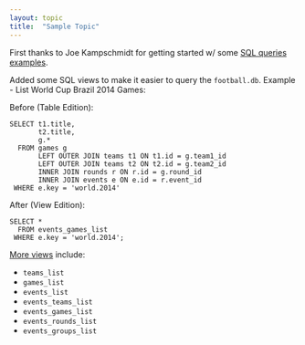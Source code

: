 ```yaml
---
layout: topic
title:  "Sample Topic"
---
```


First thanks to Joe Kampschmidt for getting started w/
some [SQL queries examples](http://openfootball.github.io/docs/sql-queries-intro.html).

Added some SQL views to make it easier to query the `football.db`.
Example - List World Cup Brazil 2014 Games: 

Before (Table Edition): 

~~~
SELECT t1.title, 
       t2.title, 
       g.* 
  FROM games g 
       LEFT OUTER JOIN teams t1 ON t1.id = g.team1_id 
       LEFT OUTER JOIN teams t2 ON t2.id = g.team2_id 
       INNER JOIN rounds r ON r.id = g.round_id 
       INNER JOIN events e ON e.id = r.event_id 
 WHERE e.key = 'world.2014' 
~~~

After (View Edition): 

~~~
SELECT * 
  FROM events_games_list 
 WHERE e.key = 'world.2014'; 
~~~

[More views](https://github.com/openfootball/schema.sql) include: 

- `teams_list` 
- `games_list` 
- `events_list` 
- `events_teams_list` 
- `events_games_list` 
- `events_rounds_list` 
- `events_groups_list`

